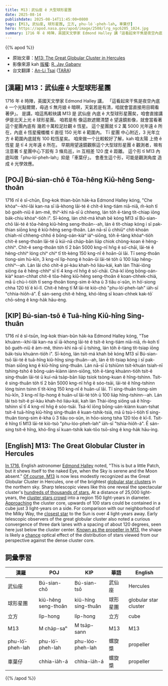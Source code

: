 ```yaml
---
title: M13：武仙座 ê 大型球形星團
date: 2025-08-14
publishdate: 2025-08-14T11:45:00+0800
tags: [M13, 武仙座, 球形星團, 立方, phu-ló͘-pheh-lah, 車葉仔]
hero: https://apod.nasa.gov/apod/image/2508/lrg_ngc6205_1024.jpg
summary: 1716 年 ê 時陣，英國天文學家 Edmond Halley 講「這看起來干焦是夜空內底 ê 一个光點爾爾...」
---
```


{{% apod %}}

- 原始文章：[M13: The Great Globular Cluster in Hercules](https://apod.nasa.gov/apod/ap250814.html)
- 影像來源 kah [版權][Copyright]: [R. Jay Gabany][R_Jay_Gabany]
- 台文翻譯：[An-Li Tsai][An-Li Tsai] ([TARA][TARA])


## [漢羅] M13：武仙座 ê 大型球形星團

1716 年 ê 時陣，英國天文學家 Edmond Halley 講，
「這看起來干焦是夜空內底 ê 一个光點爾爾，毋過 tī 無月娘 ê 暗暝，天氣若是有清，咱就會當直接用目睭看著伊」。 
是講，咱這馬較袂講 M13 是 武仙座 內底 ê 大型球形星團矣，咱會直接講伊是北天上光 ê 球形星團。
咱若是有 像這款遮爾清楚 ê 望遠鏡影像，就會當看著這个星團內底有 幾若十萬粒足壯觀 ê 恆星。 
這个星團就 tī 2 萬 5000 光年遠 ê 所在，內底 ê 恆星攏櫼櫼 tī 直徑 150 光年 ê 範圍內。 
Tī 星團 中心附近，3 光年立方 ê 範圍內底就有 100 粒恆星矣。 
咱來做一个比較較好了解，kah 咱太陽 上倚 ê 恆星 是 tī 4 光年遠 ê 所在。 
早期用望遠鏡觀察這个大型球形星團 ê 觀測者，嘛有注意著 tī 星團中心下跤有 3 條烏巡，in 互相差 120 度 ê 距離。
這个形 tī M13 內底叫做「phu-ló͘-pheh-lah」抑是「車葉仔」。
會產生這个形，可能是觀測角度 造成 ê 光學效應。


<!--
## [中文] M13：武仙座大球狀星團

1716年，英國天文學家埃德蒙·哈雷指出：「這只是一小塊區域，但當天空寧靜且沒有月亮時，肉眼就能看到它。」 當然，M13如今已被更正式地稱為武仙座大球狀星團，它是北天最明亮的球狀星團之一。
像這樣清晰的望遠鏡影像展現了這個壯觀星團的數十萬顆恆星。
距離我們25,000光年，星團的恆星聚集在一個直徑150光年的區域內。
在星團核心附近，一個邊長僅3光年的立方體內可以容納100多顆恆星。
與我們銀河系附近的恆星相比，距離太陽最近的恆星距離我們超過4光年。
早期使用望遠鏡觀測這個巨大的球狀星團的觀測者也注意到，在星團中心正下方，三條暗帶以約120度的間距奇怪地匯聚在一起。
這個形狀在M13中被稱為“螺旋槳”，很可能是從我們的角度觀察到的恆星分佈相對於緻密星團核心的偶然光學效應。

-->

## [POJ] Bú-sian-chō ê Tōa-hêng Kiû-hêng Seng-thoân
1716 nî ê sî-chūn, Eng-kok thian-bûn ha̍k-ka Edmond Halley kóng, 
"Che khòaⁿ-⁠-khí-lâi kan-na sī iā-khong lāi-té ê chi̍t-ê kng-tiám niā-niā, m̄-koh tī bô goe̍h-niû ê àm-mê, thiⁿ-khì nā-sī ū chheng, lán to̍h ē-tàng ti̍t-chiap iōng ba̍k-chiu khòaⁿ-tio̍h i". 
Sī-kóng, lán chit-má khah bē kóng M13 sī Bú-sian-chō lāi-té ê tōa-hêng kiû-hêng seng-thoân-⁠-ah, lán ē ti̍t-chiap kóng i sī pak-thian siōng kng ê kiû-hêng seng-thoân. 
Lán nā-sī ū chhiūⁿ chit-khoán chiah-nī chheng-chhó ê bōng-oán-kiàⁿ iáⁿ-siōng, to̍h ē-tàng khòaⁿ-tio̍h chit-ê seng-thoân lāi-té ū kúi-nā cha̍p-bān lia̍p chiok chòng-koan ê hêng-chhiⁿ. 
Chit-ê seng-thoân to̍h tī 2 bān 5000 kng-nî hn̄g ê só͘-chāi, lāi-té ê hêng-chhiⁿ lóng chiⁿ chiⁿ tī ti̍t-kèng 150 kng-nî ê hoān-ûi lāi.
Tī seng-thoân tiong-sim hù-kīn, 3 kng-nî li̍p-hong ê hoān-ûi lāi-té to̍h ū 100 lia̍p hêng-chhiⁿ-⁠-ah. 
Lán lâi chò chi̍t-ê pí-kàu khah-hó liáu-kái, kah lán Thài-iông siōng óa ê hêng-chhiⁿ sī tī 4 kng-nî hn̄g ê só͘-chāi. 
Chá-kî iōng bōng-oán-kiàⁿ koan-chhat chit-ê tōa-hêng kiû-hêng seng-thoân ê koan-chhek-chiá, mā ū chù-ì-tio̍h tī seng-thoân tiong-sim ē-kha ū 3 tiâu o͘-sûn, in hō͘-siong chha 120 tō͘ ê kī-lî.
Chit-ê hêng tī M̀ lāi-té kiò-chò "phu-ló͘-pheh-lah" ia̍h-sī "chhia-hio̍h-á".
Ē sán-seng chit-ê hêng, khó-lêng sī koan-chhek kak-tō͘ chō-sêng ê kng-ha̍k hāu-èng.

## [KIP] Bú-sian-tsō ê Tuā-hîng Kiû-hîng Sing-thuân
1716 nî ê sî-tsūn, Ing-kok thian-bûn ha̍k-ka Edmond Halley kóng, 
"Tse khuànn-⁠-khí-lâi kan-na sī iā-khong lāi-té ê tsi̍t-ê kng-tiám niā-niā, m̄-koh tī bô gue̍h-niû ê àm-mê, thinn-khì nā-sī ū tshing, lán to̍h ē-tàng ti̍t-tsiap iōng ba̍k-tsiu khuànn-tio̍h i". 
Sī-kóng, lán tsit-má khah bē kóng M13 sī Bú-sian-tsō lāi-té ê tuā-hîng kiû-hîng sing-thuân-⁠-ah, lán ē ti̍t-tsiap kóng i sī pak-thian siōng kng ê kiû-hîng sing-thuân. 
Lán nā-sī ū tshiūnn tsit-khuán tsiah-nī tshing-tshó ê bōng-uán-kiànn iánn-siōng, to̍h ē-tàng khuànn-tio̍h tsit-ê sing-thuân lāi-té ū kuí-nā tsa̍p-bān lia̍p tsiok tsòng-kuan ê hîng-tshinn. 
Tsit-ê sing-thuân to̍h tī 2 bān 5000 kng-nî hn̄g ê sóo-tsāi, lāi-té ê hîng-tshinn lóng tsinn tsinn tī ti̍t-kìng 150 kng-nî ê huān-uî lāi. 
Tī sing-thuân tiong-sim hù-kīn, 3 kng-nî li̍p-hong ê huān-uî lāi-té to̍h ū 100 lia̍p hîng-tshinn-⁠-ah. 
Lán lâi tsò tsi̍t-ê pí-kàu khah-hó liáu-kái, kah lán Thài-iông siōng uá ê hîng-tshinn sī tī 4 kng-nî hn̄g ê sóo-tsāi.
Tsá-kî iōng bōng-uán-kiànn kuan-tshat tsit-ê tuā-hîng kiû-hîng sing-thuân ê kuan-tshik-tsiá, mā ū tsù-ì-tio̍h tī sing-thuân tiong-sim ē-kha ū 3 tiâu oo-sûn, in hōo-siong tsha 120 tōo ê kī-lî.
Tsit-ê hîng tī M13 lāi-té kiò-tsò "phu-lóo-pheh-lah" ia̍h-sī "tshia-hio̍h-á".
Ē sán-sing tsit-ê hîng, khó-lîng sī kuan-tshik kak-tōo tsō-sîng ê kng-ha̍k hāu-ìng.

## [English] M13: The Great Globular Cluster in Hercules

[In 1716][In_1716], English astronomer [Edmond Halley][Edmond_Halley] noted, "This is but a little Patch, but it shews itself to the naked Eye, when the Sky is serene and the Moon absent." [Of course, M13][Of_course_M13] is now less modestly recognized as the Great Globular Cluster in Hercules, one of the brightest [globular star clusters][globular_star_clusters] in the northern sky.
Sharp telescopic views like this one reveal the spectacular cluster's [hundreds of thousands of stars.][hundreds_of_thousands_of_stars] At a distance of 25,000 light-years, the [cluster stars crowd][cluster_stars_crowd] into a region 150 light-years in diameter.
[Approaching][Approaching] the cluster core, upwards of 100 stars could be contained in a cube just 3 light-years on a side.
For comparison with our neighborhood of the Milky Way, the [closest star][closest_star] to the Sun is over 4 light-years away.
Early telescopic observers of the great globular cluster also noted a curious convergence of three dark lanes with a spacing of about 120 degrees, seen here just below the cluster center.
[Known as the propeller in M13][Known_as_the_propeller_in_M13], the shape is likely a [chance][chance] optical effect of the distribution of stars viewed from our perspective against the dense cluster core.


## 詞彙學習
|漢羅|POJ|KIP|華語|English|
|-|-|-|-|-|
| 武仙座 | Bú-sian-chō | Bú-sian-tsō | 武仙座 | Hercules |
| 球形星團 | kiû-hêng seng-thoân | kiû-hîng sing-thuân | 球形星團 | globular star cluster |
| 立方 | li̍p-hong | li̍p-hong | 立方 | cube |
| M13 | M cha̍p-saⁿ | M tsa̍p-sann | M13 | M13 |
| phu-ló͘-pheh-lah | phu-ló͘-pheh-lah | phu-lóo-pheh-lah | 螺旋槳 | propeller |
| 車葉仔 | chhia-ia̍h-á | chhia-ia̍h-á | 螺旋槳 | propeller |



{{% /apod %}}

[An-Li Tsai]: mailto:thianbun.taigi@gmail.com
[TARA]: https://tara.tw

[Copyright]: https://apod.nasa.gov/apod/fap/lib/about_apod.html#srapply
[License3]: https://creativecommons.org/licenses/by-nc-nd/3.0/
[License2]:https://creativecommons.org/licenses/by-nc-nd/2.0/
[NASA]:https://www.nasa.gov/

[In_1716]:http://messier.seds.org/xtra/similar/halley_pt.html
[Edmond_Halley]:http://www.bbc.co.uk/history/historic_figures/halley_edmond.shtml
[Of_course_M13]:http://messier.seds.org/m/m013.html
[globular_star_clusters]:http://en.wikipedia.org/wiki/Globular_cluster
[hundreds_of_thousands_of_stars]:https://skyandtelescope.org/observing/gobs-of-globs-guide-to-16-spring-globular-clusters/
[cluster_stars_crowd]:https://hubblesite.org/contents/news-releases/2008/news-2008-40.html
[Approaching]:https://apod.nasa.gov/apod/ap031213.html
[closest_star]:https://apod.nasa.gov/apod/ap160825.html
[Known_as_the_propeller_in_M13]:https://www.cosmotography.com/images/small_ngc6205.html
[chance]:https://apod.nasa.gov/apod/ap231120.html
[pixels_in_space]:https://apod.nasa.gov/apod/ap250815.html


[R_Jay_Gabany]:http://www.cosmotography.com/index.html
[Copyright]:lib/about_apod.html#srapply
